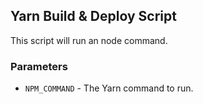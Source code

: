 ## Yarn Build & Deploy Script

This script will run an node command. 

### Parameters
- `NPM_COMMAND` - The Yarn command to run.
